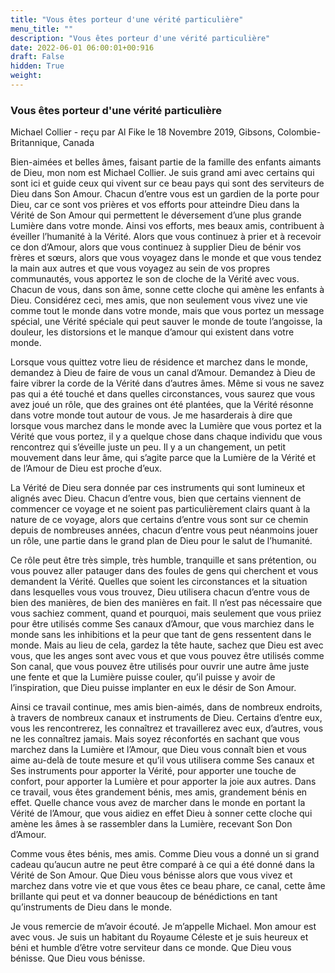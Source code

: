 ```yaml
---
title: "Vous êtes porteur d'une vérité particulière"
menu_title: ""
description: "Vous êtes porteur d'une vérité particulière"
date: 2022-06-01 06:00:01+00:916
draft: False
hidden: True
weight:
---
```

### Vous êtes porteur d'une vérité particulière

Michael Collier - reçu par Al Fike le 18 Novembre 2019, Gibsons, Colombie-Britannique, Canada

Bien-aimées et belles âmes, faisant partie de la famille des enfants aimants de Dieu, mon nom est Michael Collier. Je suis grand ami avec certains qui sont ici et guide ceux qui vivent sur ce beau pays qui sont des serviteurs de Dieu dans Son Amour. Chacun d’entre vous est un gardien de la porte pour Dieu, car ce sont vos prières et vos efforts pour atteindre Dieu dans la Vérité de Son Amour qui permettent le déversement d’une plus grande Lumière dans votre monde. Ainsi vos efforts, mes beaux amis, contribuent à éveiller l’humanité à la Vérité. Alors que vous continuez à prier et à recevoir ce don d’Amour, alors que vous continuez à supplier Dieu de bénir vos frères et sœurs, alors que vous voyagez dans le monde et que vous tendez la main aux autres et que vous voyagez au sein de vos propres communautés, vous apportez le son de cloche de la Vérité avec vous. Chacun de vous, dans son âme, sonne cette cloche qui amène les enfants à Dieu. Considérez ceci, mes amis, que non seulement vous vivez une vie comme tout le monde dans votre monde, mais que vous portez un message spécial, une Vérité spéciale qui peut sauver le monde de toute l’angoisse, la douleur, les distorsions et le manque d’amour qui existent dans votre monde.

Lorsque vous quittez votre lieu de résidence et marchez dans le monde, demandez à Dieu de faire de vous un canal d’Amour. Demandez à Dieu de faire vibrer la corde de la Vérité dans d’autres âmes. Même si vous ne savez pas qui a été touché et dans quelles circonstances, vous saurez que vous avez joué un rôle, que des graines ont été plantées, que la Vérité résonne dans votre monde tout autour de vous. Je me hasarderais à dire que lorsque vous marchez dans le monde avec la Lumière que vous portez et la Vérité que vous portez, il y a quelque chose dans chaque individu que vous rencontrez qui s’éveille juste un peu. Il y a un changement, un petit mouvement dans leur âme, qui s’agite parce que la Lumière de la Vérité et de l’Amour de Dieu est proche d’eux.

La Vérité de Dieu sera donnée par ces instruments qui sont lumineux et alignés avec Dieu. Chacun d’entre vous, bien que certains viennent de commencer ce voyage et ne soient pas particulièrement clairs quant à la nature de ce voyage, alors que certains d’entre vous sont sur ce chemin depuis de nombreuses années, chacun d’entre vous peut néanmoins jouer un rôle, une partie dans le grand plan de Dieu pour le salut de l’humanité.

Ce rôle peut être très simple, très humble, tranquille et sans prétention, ou vous pouvez aller patauger dans des foules de gens qui cherchent et vous demandent la Vérité. Quelles que soient les circonstances et la situation dans lesquelles vous vous trouvez, Dieu utilisera chacun d’entre vous de bien des manières, de bien des manières en fait. Il n’est pas nécessaire que vous sachiez comment, quand et pourquoi, mais seulement que vous priiez pour être utilisés comme Ses canaux d’Amour, que vous marchiez dans le monde sans les inhibitions et la peur que tant de gens ressentent dans le monde. Mais au lieu de cela, gardez la tête haute, sachez que Dieu est avec vous, que les anges sont avec vous et que vous pouvez être utilisés comme Son canal, que vous pouvez être utilisés pour ouvrir une autre âme juste une fente et que la Lumière puisse couler, qu’il puisse y avoir de l’inspiration, que Dieu puisse implanter en eux le désir de Son Amour.

Ainsi ce travail continue, mes amis bien-aimés, dans de nombreux endroits, à travers de nombreux canaux et instruments de Dieu. Certains d’entre eux, vous les rencontrerez, les connaîtrez et travaillerez avec eux, d’autres, vous ne les connaîtrez jamais. Mais soyez réconfortés en sachant que vous marchez dans la Lumière et l’Amour, que Dieu vous connaît bien et vous aime au-delà de toute mesure et qu’il vous utilisera comme Ses canaux et Ses instruments pour apporter la Vérité, pour apporter une touche de confort, pour apporter la Lumière et pour apporter la joie aux autres. Dans ce travail, vous êtes grandement bénis, mes amis, grandement bénis en effet. Quelle chance vous avez de marcher dans le monde en portant la Vérité de l’Amour, que vous aidiez en effet Dieu à sonner cette cloche qui amène les âmes à se rassembler dans la Lumière, recevant Son Don d’Amour.

Comme vous êtes bénis, mes amis. Comme Dieu vous a donné un si grand cadeau qu’aucun autre ne peut être comparé à ce qui a été donné dans la Vérité de Son Amour. Que Dieu vous bénisse alors que vous vivez et marchez dans votre vie et que vous êtes ce beau phare, ce canal, cette âme brillante qui peut et va donner beaucoup de bénédictions en tant qu’instruments de Dieu dans le monde.

Je vous remercie de m’avoir écouté. Je m’appelle Michael. Mon amour est avec vous. Je suis un habitant du Royaume Céleste et je suis heureux et béni et humble d’être votre serviteur dans ce monde. Que Dieu vous bénisse. Que Dieu vous bénisse.




